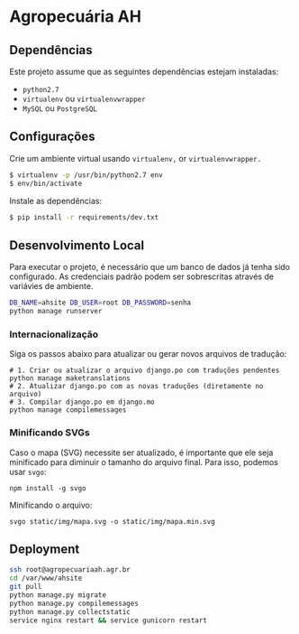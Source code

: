 # Agropecuária AH

## Dependências

Este projeto assume que as seguintes dependências estejam instaladas:

- `python2.7`
- `virtualenv` ou `virtualenvwrapper`
- `MySQL` ou `PostgreSQL`

## Configurações

Crie um ambiente virtual usando `virtualenv,` or `virtualenvwrapper.`

```sh
$ virtualenv -p /usr/bin/python2.7 env
$ env/bin/activate
```

Instale as dependências:

```sh
$ pip install -r requirements/dev.txt
```

## Desenvolvimento Local

Para executar o projeto, é necessário que um banco de dados já tenha sido 
configurado. As credenciais padrão podem ser sobrescritas através de
variávies de ambiente.

```sh
DB_NAME=ahsite DB_USER=root DB_PASSWORD=senha
python manage runserver
```

### Internacionalização

Siga os passos abaixo para atualizar ou gerar novos arquivos de tradução:

```
# 1. Criar ou atualizar o arquivo django.po com traduções pendentes
python manage maketranslations
# 2. Atualizar django.po com as novas traduções (diretamente no arquivo)
# 3. Compilar django.po em django.mo
python manage compilemessages
```

### Minificando SVGs

Caso o mapa (SVG) necessite ser atualizado, é importante que ele seja
minificado para diminuir o tamanho do arquivo final. Para isso, podemos
usar `svgo`:

```
npm install -g svgo
```

Minificando o arquivo:

```
svgo static/img/mapa.svg -o static/img/mapa.min.svg
```

## Deployment

```sh
ssh root@agropecuariaah.agr.br
cd /var/www/ahsite
git pull
python manage.py migrate
python manage.py compilemessages
python manage.py collectstatic
service nginx restart && service gunicorn restart
```
